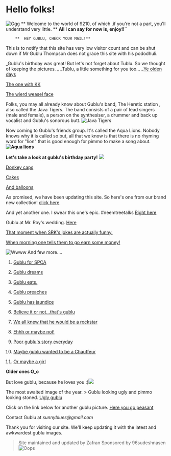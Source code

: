 # Hello folks!

![Ggg](https://encrypted-tbn2.gstatic.com/images?q=tbn:ANd9GcQT-G0OdS1_1qeKnnNPDNVUmNyrIk2iPEje0UlweXSWKWpvBmZ2B-ag26ba)
** Welcome to the world of 9210, of which ,if you're not a part, you'll understand very little. **
**All I can say for now is, enjoy!!**``
         
        **  HEY GUBLU, CHECK YOUR MAIL!**
This is to notify that this site has very low visitor count and can be shut down if Mr Gublu Thompson does not grace this site with his pododhuli.


_Gublu's birthday was great! But let's not forget about Tublu. So we thought of keeping the pictures. _
_Tublu, a little something for you too... _[Ye olden days](https://encrypted-tbn0.gstatic.com/images?q=tbn:ANd9GcTk3oxlS6N9VioEMmoK-F0BY36NzwpOYKt-zhfQeb9c4PGiOH__NG8UvgR7Ew)

[The one with KK](https://encrypted-tbn2.gstatic.com/images?q=tbn:ANd9GcSU6bpXpnezJfbmDR59fD9cmyGpKu-oyGtaMJRNpV4GeZ350p-nxYLqN3-v)

[The wierd weasel face](https://encrypted-tbn1.gstatic.com/images?q=tbn:ANd9GcTB8vsEWJMqCKrdEkhi7epQjjSViKrS6UPX6YQ_o4lHV4PjDDhM)

Folks, you may all already know about Gublu's band, The Heretic station , also called the Java Tigers. 
The band consists of a pair of lead singers (male and female), a person on the synthesiser, a drummer and back up vocalist and Gublu's sonorous butt. 
![Java Tigers](https://encrypted-tbn3.gstatic.com/images?q=tbn:ANd9GcScA9kKU7zqZ42PJ9rzyRTu5scmZWhijGxGN_ZfBCtipvIVxbL5Y9J_whaA)


Now coming to Gublu's friends group. It's called the Aqua Lions. Nobody knows why it is called so but, all that we know is that there is no rhyming word for "lion" that is good enough for pimmo to make a song about. 
**![Aqua lions](https://encrypted-tbn3.gstatic.com/images?q=tbn:ANd9GcSAzWk-a6T8n7fKYp385E9K7ofYZrpnNb0Xp4vD_ly0OLCrBgW2f8Po0kIspg)**

**Let's take a look at gublu's birthday party!**
![](https://encrypted-tbn0.gstatic.com/images?q=tbn:ANd9GcQNu8Y-PengCDQqKVEg0KoaoRFnXW9QolOch_iCFPs6JW2uO2kXF-q2IqO1DQ)





[Donkey caps](https://encrypted-tbn2.gstatic.com/images?q=tbn:ANd9GcQT_Dw7tMmonioCPKgfCTnu8jLrdtGhetLxZluX3MTpQ5OmtZ3nEA)

[Cakes](https://encrypted-tbn3.gstatic.com/images?q=tbn:ANd9GcTBbySapseb2NqT2r11b5mcOQF_C4LpIeRn7i9u5cb2e2sbohYOomx7tpbpEA)

[And balloons](https://encrypted-tbn3.gstatic.com/images?q=tbn:ANd9GcQM5Gx6Bx3_kAooTzAG8r71ajFmXzdcXDHbsnlLpQonCF6jJcBi_v9PKPP_)


As promised, we have been updating this site. So here's one from our brand new collection!
[click here](http://www.latesthdwallpapers.in/images/Cute-Ranbir-Kapoor-in-santa-claus-costume-ultra-HD-image.jpg)

And yet another one. I swear this one's epic. #neemtreetalks
[Right here](https://encrypted-tbn0.gstatic.com/images?q=tbn:ANd9GcS6DsDrSfqzFdwq2X4OOTaic_bx1M12y-kAagHycyk2MpcbPAHEk2LZBuSJ)

Gublu at Mr. Roy's wedding. [Here](https://encrypted-tbn3.gstatic.com/images?q=tbn:ANd9GcTke-vXlymMN5lSd7IMBwj_s4yqhZPtM54nbQjLzkeuJvl04A0N8A)

[That moment when SRK's jokes are actually funny.](https://encrypted-tbn2.gstatic.com/images?q=tbn:ANd9GcTv4Z85lbE7PNQz9iSD_2GJWuvX6uYrC-kOmROjNj-Ji5n3Ovx4BNORWBco)
 
[When morning one tells them to go earn some money!](https://encrypted-tbn3.gstatic.com/images?q=tbn:ANd9GcQDas4L8gCKzQtqSV0IuiaDAKKYqnoAMDEqtYEGskAdmk6N1zqc1t74nxsB1Q)

![Wwww](https://encrypted-tbn3.gstatic.com/images?q=tbn:ANd9GcRuZtP6pjNJPdYwSRbQiveQylhTS2iy1nKI7XSdCe5hC-H9CiiZ3PpGxL1ZHQ)
And few more....

1.  [Gublu for SPCA](https://encrypted-tbn3.gstatic.com/images?q=tbn:ANd9GcQEn4khSPWti7QRu-56bj0qxiIpJ2r5DLiqJL9lkZ80tMfhBBot)

2. [Gublu dreams](https://encrypted-tbn2.gstatic.com/images?q=tbn:ANd9GcTPFFXAMWdZUPlR5KXpt7nv0fTIjYdDmxu4lI9QEXpB_jVgubSHDQ)

3. [Gublu eats.](https://encrypted-tbn0.gstatic.com/images?q=tbn:ANd9GcTyo0Z_k9RipGsx_veYz2wAUEHgrfhJyYkM9x3XQ5NJnhOSTABcxFU_vsnC)

4. [Gublu preaches](https://encrypted-tbn3.gstatic.com/images?q=tbn:ANd9GcQ000YSvutSFvBRA-12KRpDk90GQZvxZS-cZNRrPS3MiLSz2Inu)

5. [Gublu has jaundice](https://encrypted-tbn2.gstatic.com/images?q=tbn:ANd9GcShuAiRyWkjs2G6W4mTSrmlV2d1MZGInN6GgUKagMjGqSEWy3y97UqrGI0Ssw)

6. [Believe it or not...that's gublu](https://encrypted-tbn1.gstatic.com/images?q=tbn:ANd9GcTqJlNVK4-mTzFKDUu7EAyanaF3s0gIdTGUSkdgYd2ci-6oOb4UIq7IRHnFRg)

7. [We all knew that he would be a rockstar](https://encrypted-tbn2.gstatic.com/images?q=tbn:ANd9GcTTyl3tbV148gObZwsjCLExgf-EHvOZenDrFaLaU7g9iTLmCBkC3A)

8. [Ehhh or maybe not!](https://encrypted-tbn2.gstatic.com/images?q=tbn:ANd9GcRRA13_XTkzINpdn8E92ujR9HjkRto6B72WUWQFL-1tnYVmXb-E_yJi_v5_)

9. [Poor gublu's story everyday](https://encrypted-tbn1.gstatic.com/images?q=tbn:ANd9GcQvjqA8vwSIFF-EMHs89eSAXq_KL0GoBbv4ND56v3DjIJuZ3Hk40S8m9fxm6g)

10. [Maybe gublu wanted to be a Chauffeur](https://encrypted-tbn1.gstatic.com/images?q=tbn:ANd9GcThtH_IHl1ckl5fhFoD_cTNxQkVf1F0CjZmQAKhlyrYAABmxM6YMw)

11. [Or maybe a girl](https://encrypted-tbn0.gstatic.com/images?q=tbn:ANd9GcSR5S_prQRqvIngRIYlD3wRt0vw1KE1mWtk9cl3zP9aj_vFuyMukIUEdC4s)

**Older ones O_o**

But love gublu, because he loves you :)![](https://encrypted-tbn1.gstatic.com/images?q=tbn:ANd9GcSlOeZ7T1VrPleUOJTHMYVJGOPHyqJIEzJB_X5-Ibr6eURQlkuH0dc2MoxV)



The most awaited image of the year. > Gublu looking ugly and pimmo looking stoned. 
[Ugly gublu](https://encrypted-tbn1.gstatic.com/images?q=tbn:ANd9GcSt7RPpymunX9M6gmvh3u_7F-2RaNcfguuQmb3wWadqnFXVgrEphK0NwmCg)


Click on the link below for another gublu picture. 
[Here you go peasant](https://encrypted-tbn2.gstatic.com/images?q=tbn:ANd9GcSKAVGUTgAaP21j087vTYTI0bvqxdZpdaad-lGYkjnXYqKNsXHE2xEl6sxm)

Contact Gublu at _sunnyblues@gmail.com_

Thank you for visiting our site. We'll keep updating it with the latest and awkwardest gublu images.

> Site maintained and updated by Zafran
> Sponsored by 96sudeshnasen
![Oops](https://encrypted-tbn1.gstatic.com/images?q=tbn:ANd9GcQVotLhTdBwcbK2Q85PJwdIQ1i6HY3bO6f2N_s2YwLdqFBnPR9-5WuJyKyE)
